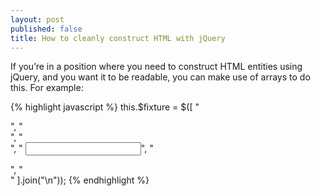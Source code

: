```yaml
---
layout: post
published: false
title: How to cleanly construct HTML with jQuery
---
```

If you’re in a position where you need to construct HTML entities using jQuery, and you want it to be readable, you can make use of arrays to do this. For example:

{% highlight javascript %}
this.$fixture = $([
  "<div>",
  "  <div class='js-alert-box'></div>",
  "  <form id='my-form-to-validate'>",
  "    <input id='login-username' name='login-username'>",
  "  </form>",
  "</div>"
].join("\n"));
{% endhighlight %}